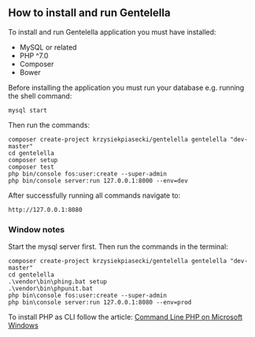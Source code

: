 ## How to install and run Gentelella

To install and run Gentelella application you must have installed:

- MySQL or related
- PHP ^7.0
- Composer
- Bower

Before installing the application you must run your database e.g. running the shell command:

```shell
mysql start
```

Then run the commands:

```shell
composer create-project krzysiekpiasecki/gentelella gentelella "dev-master"
cd gentelella
composer setup
composer test
php bin/console fos:user:create --super-admin
php bin/console server:run 127.0.0.1:8000 --env=dev
```

After successfully running all commands navigate to:

```
http://127.0.0.1:8080
```

### Window notes

Start the mysql server first. Then run the commands in the terminal:

```shell
composer create-project krzysiekpiasecki/gentelella gentelella "dev-master"
cd gentelella
.\vendor\bin\phing.bat setup
.\vendor\bin\phpunit.bat
php bin\console fos:user:create --super-admin
php bin\console server:run 127.0.0.1:8080 --env=prod
```


To install PHP as CLI follow the article:
[Command Line PHP on Microsoft Windows](http://php.net/manual/pl/install.windows.commandline.php)
